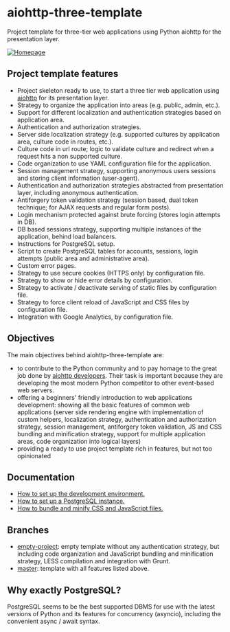 # aiohttp-three-template
Project template for three-tier web applications using Python aiohttp for the presentation layer.

[![Homepage](https://robertoprevato.github.io/demos/aiohttp-template/homepage.png)](https://robertoprevato.github.io/demos/aiohttp-template/homepage.png)

## Project template features
* Project skeleton ready to use, to start a three tier web application using [aiohttp](http://aiohttp.readthedocs.io/en/stable/web.html) for its presentation layer.
* Strategy to organize the application into areas (e.g. public, admin, etc.).
* Support for different localization and authentication strategies based on application area.
* Authentication and authorization strategies.
* Server side localization strategy (e.g. supported cultures by application area, culture code in routes, etc.).
* Culture code in url route; logic to validate culture and redirect when a request hits a non supported culture.
* Code organization to use YAML configuration file for the application.
* Session management strategy, supporting anonymous users sessions and storing client information (user-agent).
* Authentication and authorization strategies abstracted from presentation layer, including anonymous authentication.
* Antiforgery token validation strategy (session based, dual token technique; for AJAX requests and regular form posts).
* Login mechanism protected against brute forcing (stores login attempts in DB).
* DB based sessions strategy, supporting multiple instances of the application, behind load balancers.
* Instructions for PostgreSQL setup.
* Script to create PostgreSQL tables for accounts, sessions, login attempts (public area and administrative area).
* Custom error pages.
* Strategy to use secure cookies (HTTPS only) by configuration file.
* Strategy to show or hide error details by configuration.
* Strategy to activate / deactivate serving of static files by configuration file.
* Strategy to force client reload of JavaScript and CSS files by configuration file.
* Integration with Google Analytics, by configuration file.

## Objectives
The main objectives behind aiohttp-three-template are:

* to contribute to the Python community and to pay homage to the great job done by [aiohttp developers](http://aiohttp.readthedocs.io/en/stable/). Their task is important because they are developing the most modern Python competitor to other event-based web servers.
* offering a beginners' friendly introduction to web applications development: showing all the basic features of common web applications (server side rendering engine with implementation of custom helpers, localization strategy, authentication and authorization strategy, session management, antiforgery token validation, JS and CSS bundling and minification strategy, support for multiple application areas, code organization into logical layers)
* providing a ready to use project template rich in features, but not too opinionated

## Documentation

* [How to set up the development environment.](https://github.com/RobertoPrevato/aiohttp-three-template/wiki/Preparing-the-environment)
* [How to set up a PostgreSQL instance.](https://github.com/RobertoPrevato/aiohttp-three-template/wiki/PostgreSQL-setup)
* [How to bundle and minify CSS and JavaScript files.](https://github.com/RobertoPrevato/aiohttp-three-template/wiki/Bundling-and-minification)

## Branches
* [empty-project](https://github.com/RobertoPrevato/aiohttp-three-template/tree/empty-project): empty template without any authentication strategy, but including code organization and JavaScript bundling and minification strategy, LESS compilation and integration with Grunt.
* [master](https://github.com/RobertoPrevato/aiohttp-three-template/tree/master): template with all features listed above.

## Why exactly PostgreSQL?
PostgreSQL seems to be the best supported DBMS for use with the latest versions of Python and its features for concurrency (asyncio), including the convenient async / await syntax.
